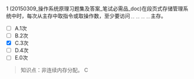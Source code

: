 1
(20150309_操作系统原理习题集及答案_笔试必需品_doc)在段页式存储管理系统中时，每次从主存中取指令或取操作数，至少要访问﹎﹎﹎﹎主存。
- [ ] A.1次 
- [ ] B.2次 
- [x] C.3次 
- [ ] D.4次 
- [ ] E.0次

> 知识点：非连续内存分配。
> C
